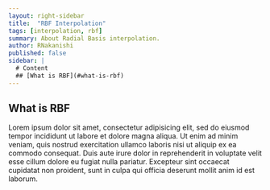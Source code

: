 ```yaml
---
layout: right-sidebar
title:  "RBF Interpolation"
tags: [interpolation, rbf]
summary: About Radial Basis interpolation.
author: RNakanishi
published: false
sidebar: |
  # Content
  ## [What is RBF](#what-is-rbf)
---
```


## What is RBF
Lorem ipsum dolor sit amet, consectetur adipisicing elit, sed do eiusmod tempor incididunt ut labore et dolore magna aliqua. Ut enim ad minim veniam, quis nostrud exercitation ullamco laboris nisi ut aliquip ex ea commodo consequat. Duis aute irure dolor in reprehenderit in voluptate velit esse cillum dolore eu fugiat nulla pariatur. Excepteur sint occaecat cupidatat non proident, sunt in culpa qui officia deserunt mollit anim id est laborum.

